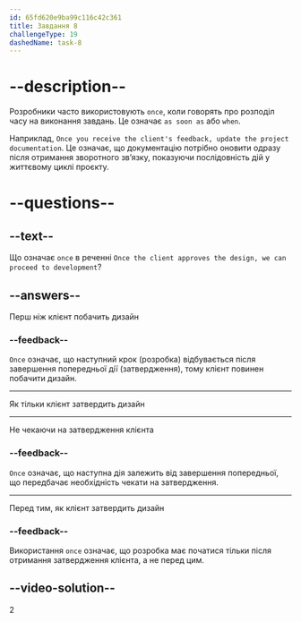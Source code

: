 ```yaml
---
id: 65fd620e9ba99c116c42c361
title: Завдання 8
challengeType: 19
dashedName: task-8
---
```


# --description--

Розробники часто використовують `once`, коли говорять про розподіл часу на виконання завдань. Це означає `as soon as` або `when`.

Наприклад, `Once you receive the client's feedback, update the project documentation`. Це означає, що документацію потрібно оновити одразу після отримання зворотного зв’язку, показуючи послідовність дій у життєвому циклі проєкту.

# --questions--

## --text--

Що означає `once` в реченні `Once the client approves the design, we can proceed to development`?

## --answers--

Перш ніж клієнт побачить дизайн

### --feedback--

`Once` означає, що наступний крок (розробка) відбувається після завершення попередньої дії (затвердження), тому клієнт повинен побачити дизайн.

---

Як тільки клієнт затвердить дизайн

---

Не чекаючи на затвердження клієнта

### --feedback--

`Once` означає, що наступна дія залежить від завершення попередньої, що передбачає необхідність чекати на затвердження.

---

Перед тим, як клієнт затвердить дизайн

### --feedback--

Використання `once` означає, що розробка має початися тільки після отримання затвердження клієнта, а не перед цим.

## --video-solution--

2
